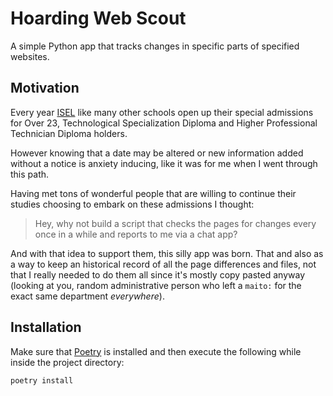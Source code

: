 # Hoarding Web Scout

A simple Python app that tracks changes in specific parts of specified websites.

## Motivation

Every year [ISEL](https://www.isel.pt/) like many other schools open up their special admissions for Over 23, Technological Specialization Diploma and Higher Professional Technician Diploma holders.

However knowing that a date may be altered or new information added without a notice is anxiety inducing, like it was for me when I went through this path.

Having met tons of wonderful people that are willing to continue their studies choosing to embark on these admissions I thought:

> Hey, why not build a script that checks the pages for changes every once in a while and reports to me via a chat app?

And with that idea to support them, this silly app was born. That and also as a way to keep an historical record of all the page differences and files, not that I really needed to do them all since it's mostly copy pasted anyway (looking at you, random administrative person who left a ``maito:`` for the exact same department *everywhere*).

## Installation

Make sure that [Poetry](https://python-poetry.org/) is installed and then execute the following while inside the project directory:

```bash
poetry install
```
